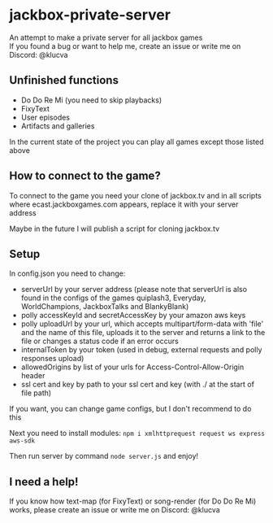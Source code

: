 # jackbox-private-server
An attempt to make a private server for all jackbox games<br />
If you found a bug or want to help me, create an issue or write me on Discord: @klucva
## Unfinished functions
* Do Do Re Mi (you need to skip playbacks)
* FixyText
* User episodes
* Artifacts and galleries

In the current state of the project you can play all games except those listed above
## How to connect to the game?
To connect to the game you need your clone of jackbox.tv and in all scripts where ecast.jackboxgames.com appears, replace it with your server address

Maybe in the future I will publish a script for cloning jackbox.tv
## Setup
In config.json you need to change:
* serverUrl by your server address (please note that serverUrl is also found in the configs of the games quiplash3, Everyday, WorldChampions, JackboxTalks and BlankyBlank)
* polly accessKeyId and secretAccessKey by your amazon aws keys
* polly uploadUrl by your url, which accepts multipart/form-data with 'file' and the name of this file, uploads it to the server and returns a link to the file or changes a status code if an error occurs
* internalToken by your token (used in debug, external requests and polly responses upload)
* allowedOrigins by list of your urls for Access-Control-Allow-Origin header
* ssl cert and key by path to your ssl cert and key (with ./ at the start of file path)

If you want, you can change game configs, but I don't recommend to do this

Next you need to install modules:
`npm i xmlhttprequest request ws express aws-sdk`

Then run server by command `node server.js` and enjoy!
## I need a help!
If you know how text-map (for FixyText) or song-render (for Do Do Re Mi) works, please create an issue or write me on Discord: @klucva
